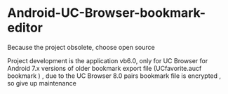 # Android-UC-Browser-bookmark-editor
Because the project obsolete, choose open source

Project development is the application vb6.0, only for UC Browser for Android 7.x versions of older bookmark export file (UCfavorite.aucf bookmark ) , due to the UC Browser 8.0 pairs bookmark file is encrypted , so give up maintenance